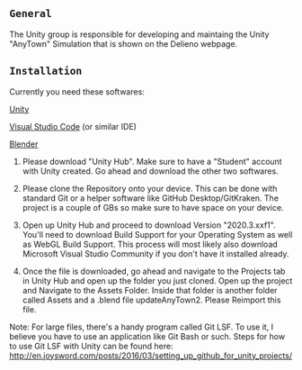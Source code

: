 ## `General`

The Unity group is responsible for developing and maintaing the Unity "AnyTown" Simulation that is shown on the Delieno webpage. 

## `Installation`
Currently you need these softwares:

[Unity](https://unity3d.com/get-unity/download)

[Visual Studio Code](https://code.visualstudio.com/) (or similar IDE)

[Blender](https://www.blender.org/)

1. Please download "Unity Hub". Make sure to have a "Student" account with Unity created. Go ahead and download the other two softwares.

2. Please clone the Repository onto your device. This can be done with standard Git or a helper software like GitHub Desktop/GitKraken. The project is a couple of GBs so make sure to have space on your device. 

3. Open up Unity Hub and proceed to download Version "2020.3.xxf1". You'll need to download Build Support for your Operating System as well as WebGL Build Support. 
This process will most likely also download Microsoft Visual Studio Community if you don't have it installed already.

4. Once the file is downloaded, go ahead and navigate to the Projects tab in Unity Hub and open up the folder you just cloned. Open up the project and Navigate to the Assets Folder. Inside that folder is another folder called Assets and a .blend file updateAnyTown2. Please Reimport this file.

Note: For large files, there's a handy program called Git LSF. To use it, I believe you have to use an application like Git Bash or such. Steps for how to use Git LSF with Unity can be found here: http://en.joysword.com/posts/2016/03/setting_up_github_for_unity_projects/

